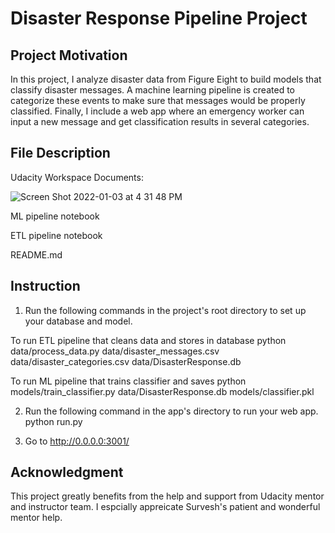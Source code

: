 # Disaster Response Pipeline Project

## Project Motivation
In this project, I analyze disaster data from Figure Eight to build models that classify disaster messages. A machine learning pipeline is created to categorize these events to make sure that messages would be properly classified. Finally, I include a web app where an emergency worker can input a new message and get classification results in several categories.

## File Description

Udacity Workspace Documents: 

![Screen Shot 2022-01-03 at 4 31 48 PM](https://user-images.githubusercontent.com/41206996/147985516-3655e96f-7d51-46d8-9948-6565f508a781.png)

ML pipeline notebook

ETL pipeline notebook

README.md

## Instruction
1. Run the following commands in the project's root directory to set up your database and model.

  To run ETL pipeline that cleans data and stores in database python data/process_data.py data/disaster_messages.csv data/disaster_categories.csv data/DisasterResponse.db

  To run ML pipeline that trains classifier and saves python models/train_classifier.py data/DisasterResponse.db models/classifier.pkl

2. Run the following command in the app's directory to run your web app. python run.py

3. Go to http://0.0.0.0:3001/

## Acknowledgment 
This project greatly benefits from the help and support from Udacity mentor and instructor team. I espcially appreicate Survesh's patient and wonderful mentor help.
